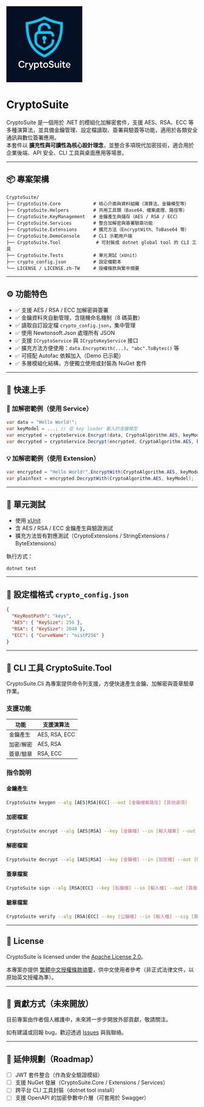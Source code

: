 ﻿
<img src="./assets/logo.png" alt="Logo" width="200"/>

# CryptoSuite

CryptoSuite 是一個用於 .NET 的模組化加解密套件，支援 AES、RSA、ECC 等多種演算法，並具備金鑰管理、設定檔讀取、簽署與驗簽等功能，適用於各類安全通訊與數位簽署應用。  
本套件以 **擴充性與可讀性為核心設計理念**，並整合多項現代加密技術，適合用於企業後端、API 安全、CLI 工具與桌面應用等場景。

---

## 📦 專案架構

```
CryptoSuite/
├── CryptoSuite.Core            # 核心介面與資料組織（演算法、金鑰模型等）
├── CryptoSuite.Helpers         # 共用工具類（Base64、檔案處理、路徑等）
├── CryptoSuite.KeyManagement   # 金鑰產生與儲存（AES / RSA / ECC）
├── CryptoSuite.Services        # 整合加解密與簽署驗簽功能
├── CryptoSuite.Extensions      # 擴充方法（EncryptWith、ToBase64 等）
├── CryptoSuite.DemoConsole     # CLI 示範用戶端
├── CryptoSuite.Tool             # 可封裝成 dotnet global tool 的 CLI 工具
├── CryptoSuite.Tests           # 單元測試（xUnit）
├── crypto_config.json          # 設定檔範本
└── LICENSE / LICENSE.zh-TW     # 授權條款與繁中摘要
```

---

## ⚙️ 功能特色

- ✅ 支援 AES / RSA / ECC 加解密與簽署
- ✅ 金鑰資料夾自動管理，含隨機命名機制（8 碼英數）
- ✅ 讀取自訂設定檔 `crypto_config.json`，集中管理
- ✅ 使用 Newtonsoft.Json 處理所有 JSON
- ✅ 支援 `ICryptoService` 與 `ICryptoKeyService` 接口
- ✅ 擴充方法方便使用：`data.EncryptWith(...)`、`"abc".ToBytes()` 等
- ✅ 可搭配 Autofac 依賴加入（Demo 已示範）
- ✅ 多層模組化結構，方便獨立使用或封裝為 NuGet 套件

---

## 🚀 快速上手

### 🔐 加解密範例（使用 Service）

```csharp
var data = "Hello World!";
var keyModel = ...; // 從 key loader 載入的金鑰模型
var encrypted = cryptoService.Encrypt(data, CryptoAlgorithm.AES, keyModel);
var decrypted = cryptoService.Decrypt(encrypted, CryptoAlgorithm.AES, keyModel);
```

### 💡 加解密範例（使用 Extension）

```csharp
var encrypted = "Hello World!".EncryptWith(CryptoAlgorithm.AES, keyModel);
var plainText = encrypted.DecryptWith(CryptoAlgorithm.AES, keyModel);
```

---

## 🧰 單元測試

- 使用 [xUnit](https://xunit.net/)
- 含 AES / RSA / ECC 金鑰產生與驗證測試
- 擴充方法皆有對應測試（CryptoExtensions / StringExtensions / ByteExtensions）

執行方式：

```bash
dotnet test
```

---

## 📂 設定檔格式 `crypto_config.json`

```json
{
  "KeyRootPath": "keys",
  "AES": { "KeySize": 256 },
  "RSA": { "KeySize": 2048 },
  "ECC": { "CurveName": "nistP256" }
}
```

---

## 🧰 CLI 工具 CryptoSuite.Tool

CryptoSuite.Cli 為專案提供命令列支援，方便快速產生金鑰、加解密與簽章驗章作業。

### 支援功能

| 功能 | 支援演算法 |
|------|------------|
| 金鑰產生 | AES, RSA, ECC |
| 加密/解密 | AES, RSA |
| 簽章/驗章 | RSA, ECC |

### 指令說明

#### 金鑰產生

```bash
CryptoSuite keygen --alg [AES|RSA|ECC] --out [金鑰檔案路徑] [其他選項]
```

#### 加密檔案

```bash
CryptoSuite encrypt --alg [AES|RSA] --key [金鑰檔] --in [輸入檔案] --out [輸出檔案]
```

#### 解密檔案

```bash
CryptoSuite decrypt --alg [AES|RSA] --key [金鑰檔] --in [加密檔] --out [解密後檔案]
```

#### 簽章檔案

```bash
CryptoSuite sign --alg [RSA|ECC] --key [私鑰檔] --in [輸入檔] --out [簽章檔案]
```

#### 驗章檔案

```bash
CryptoSuite verify --alg [RSA|ECC] --key [公鑰檔] --in [輸入檔] --sig [簽章檔案]
```

---

## 📄 License

CryptoSuite is licensed under the [Apache License 2.0](./LICENSE)。

本專案亦提供 [繁體中文授權條款摘要](./LICENSE.zh-TW)，供中文使用者參考（非正式法律文件，以原始英文授權為準）。

---

## 🙌 貢獻方式（未來開放）

目前專案由作者個人維護中，未來將一步步開放外部貢獻，敬請關注。

如有建議或回報 bug，歡迎透過 [Issues](https://github.com/rexmax1018/CryptoSuite/issues) 與我聯絡。

---

## 🔗 延伸規劃（Roadmap）

- [ ] JWT 套件整合（作為安全驗證模組）
- [ ] 支援 NuGet 發展（CryptoSuite.Core / Extensions / Services）
- [ ] 跨平台 CLI 工具封裝（dotnet tool install）
- [ ] 支援 OpenAPI 的加密參數中介層（可套用於 Swagger）
